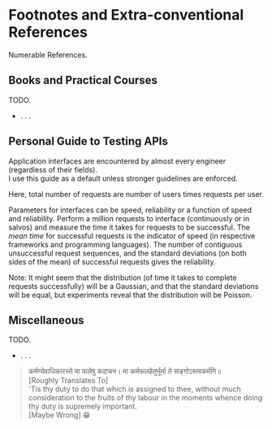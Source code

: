 Footnotes and Extra-conventional References
===========================================

Numerable References.

Books and Practical Courses
---------------------------

TODO.

- . . .

Personal Guide to Testing APIs
------------------------------

Application interfaces are encountered by almost every engineer (regardless of their fields).  
I use this guide as a default unless stronger guidelines are enforced.

Here, total number of requests are number of users times requests per user.

Parameters for interfaces can be speed, reliability or a function of speed and reliability. Perform a million requests to interface (continuously or in salvos) and measure the time it takes for requests to be successful. The *mean time* for successful requests is the indicator of speed (in respective frameworks and programming languages). The number of contiguous unsuccessful request sequences, and the standard deviations (on both sides of the mean) of successful requests gives the reliability.

Note: It might seem that the distribution (of time it takes to complete requests successfully) will be a Gaussian, and that the standard deviations will be equal, but experiments reveal that the distribution will be Poisson.

Miscellaneous
-------------

TODO.

- . . . 

>
> कर्मण्येवाधिकारस्ते मा फलेषु कदाचन। मा कर्मफलहेतुर्भूर्मा ते सङ्गोऽस्त्वकर्मणि॥  
> [Roughly Translates To]  
> 'Tis thy duty to do that which is assigned to thee, without much consideration to the fruits of thy labour in the moments whence doing thy duty is supremely important.  
> [Maybe Wrong] :grin:  
>
